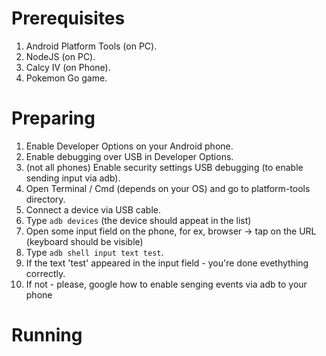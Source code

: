 # Prerequisites

1. Android Platform Tools (on PC).
1. NodeJS (on PC).
1. Calcy IV (on Phone).
1. Pokemon Go game.

# Preparing

1. Enable Developer Options on your Android phone.
1. Enable debugging over USB in Developer Options.
1. (not all phones) Enable security settings USB debugging (to enable sending input via adb).
1. Open Terminal / Cmd (depends on your OS) and go to platform-tools directory.
1. Connect a device via USB cable.
1. Type `adb devices` (the device should appeat in the list)
1. Open some input field on the phone, for ex, browser -> tap on the URL (keyboard should be visible)
1. Type `adb shell input text test`.
1. If the text 'test' appeared in the input field - you're done evethything correctly.
1. If not - please, google how to enable senging events via adb to your phone

# Running
